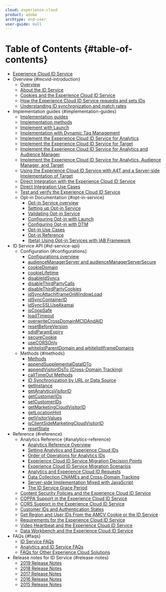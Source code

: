 ```yaml
---
cloud: experience-cloud
product: adobe
archtype: end-user
user-guide: null
---
```


# Table of Contents {#table-of-contents}

+ [Experience Cloud ID Service](mcvid-home.md)
+ Overview {#mcvid-introduction}
   + [Overview](mcvid-introduction/mcvid-overview.md)
   + [About the ID Service](mcvid-introduction/mcvid-about-id-service.md)
   + [Cookies and the Experience Cloud ID Service](mcvid-introduction/mcvid-cookies.md)
   + [How the Experience Cloud ID Service requests and sets IDs](mcvid-introduction/mcvid-id-request.md)
   + [Understanding ID synchronization and match rates](mcvid-introduction/mcvid-match-rates.md)
+ Implementation guides {#implementation-guides}
   + [Implementation guides](mcvid-implementation-guides/mcvid-implementation-guides.md)
   + [Implementation methods](mcvid-implementation-guides/mcvid-implementation-methods.md)
   + [Implement with Launch](mcvid-implementation-guides/ecid-implement-with-launch.md)
   + [Implementation with Dynamic Tag Management](mcvid-implementation-guides/mcvid-standard.md)
   + [Implement the Experience Cloud ID Service for Analytics](mcvid-implementation-guides/mcvid-setup-analytics.md)
   + [Implement the Experience Cloud ID Service for Target](mcvid-implementation-guides/mcvid-setup-target.md)
   + [Implement the Experience Cloud ID Service for Analytics and Audience Manager](mcvid-implementation-guides/mcvid-setup-aam-analytics.md)
   + [Implement the Experience Cloud ID Service for Analytics, Audience Manager, and Target](mcvid-implementation-guides/mcvid-setup-aam-analytics-target.md)
   + [Using the Experience Cloud ID Service with A4T and a Server-side Implementation of Target](mcvid-implementation-guides/ecid-a4t-target.md)
   + [Direct Integration with the Experience Cloud ID Service](mcvid-implementation-guides/mcvid-direct-integration.md)
   + [Direct Integration Use Cases](mcvid-implementation-guides/mcvid-direct-integration-examples.md)
   + [Test and verify the Experience Cloud ID Service](mcvid-implementation-guides/mcvid-test-verify.md)
   + Opt-in Documentation {#opt-in-service}
      + [Opt-in Service overview](mcvid-implementation-guides/opt-in-service/mcvid-optin-overview.md)
      + [Setting up Opt-in Service](mcvid-implementation-guides/opt-in-service/getting-started.md)
      + [Validating Opt-in Service](mcvid-implementation-guides/opt-in-service/testing-optin-and-iab-plugin.md)
      + [Configuring Opt-in with Launch](mcvid-implementation-guides/opt-in-service/launch.md)
      + [Configuring Opt-in with DTM](mcvid-implementation-guides/opt-in-service/optin-dtm.md)
      + [Opt-in Use Cases](mcvid-implementation-guides/opt-in-service/use-cases.md)
      + [Opt-in Reference](mcvid-implementation-guides/opt-in-service/api.md)
      + [(beta) Using Opt-in Services with IAB Framework](mcvid-implementation-guides/opt-in-service/iab.md)
+ ID Service API {#id-service-api}
   + Configuration {#configurations}
      + [Configurations overview](mcvid-library/mcvid-function-vars/mcvid-function-vars.md)
      + [audienceManagerServer and audienceManagerServerSecure](mcvid-library/mcvid-function-vars/mcvid-subdomain-config.md)
      + [cookieDomain](mcvid-library/mcvid-function-vars/mcvid-cookiedomain.md)
      + [cookieLifetime](mcvid-library/mcvid-function-vars/mcvid-cookielifetime.md)
      + [disableIdSyncs](mcvid-library/mcvid-function-vars/mcvid-disableidsync.md)
      + [disableThirdPartyCalls](mcvid-library/mcvid-function-vars/mcvid-disablethirdpartycalls.md)
      + [disableThirdPartyCookies](mcvid-library/mcvid-function-vars/mcvid-disable-cookies.md)
      + [idSyncAttachIframeOnWindowLoad](mcvid-library/mcvid-function-vars/mcvid-idsyncattachiframeonwindowload.md)
      + [idSyncContainerID](mcvid-library/mcvid-function-vars/mcvid-idsyncontainerid.md)
      + [idSyncSSLUseAkamai](mcvid-library/mcvid-function-vars/mcvid-idsyncssluseakamai.md)
      + [isCoopSafe](mcvid-library/mcvid-function-vars/mcvid-coopsafe.md)
      + [loadTimeout](mcvid-library/mcvid-function-vars/mcvid-loadtimeout.md)
      + [overwriteCrossDomainMCIDAndAID](mcvid-library/mcvid-function-vars/mcvid-overwrite-visitor-id.md)
      + [resetBeforeVersion](mcvid-library/mcvid-function-vars/mcvid-resetbeforeversion.md)
      + [sdidParamExpiry](mcvid-library/mcvid-function-vars/mcvid-sdidparamexpiry.md)
      + [secureCookie](mcvid-library/mcvid-function-vars/mcvid-securecookie.md)
      + [useCORSOnly](mcvid-library/mcvid-function-vars/mcvid-use-cors-only.md)
      + [whitelistParentDomain and whitelistIframeDomains](mcvid-library/mcvid-function-vars/mcvid-whitelistdomain.md)
   + Methods {#methods}
      + [Methods](mcvid-library/mcvid-get-set/mcvid-get-set.md)
      + [appendSupplementalDataIDTo](mcvid-library/mcvid-get-set/mcvid-appendsupplementaldataidto.md)
      + [appendVisitorIDsTo (Cross-Domain Tracking)](mcvid-library/mcvid-get-set/mcvid-appendvisitorid.md)
      + [callTimeOut Methods](mcvid-library/mcvid-get-set/mcvid-timeout-functions.md)
      + [ID Synchronization by URL or Data Source](mcvid-library/mcvid-get-set/mcvid-idsync.md)
      + [getInstance](mcvid-library/mcvid-get-set/mcvid-getinstance.md)
      + [getAnalyticsVisitorID](mcvid-library/mcvid-get-set/mcvid-getanalyticsvisitorid.md)
      + [getCustomerIDs](mcvid-library/mcvid-get-set/mcvid-getcustomerids.md)
      + [setCustomerIDs](mcvid-library/mcvid-get-set/mcvid-setcustomerids.md)
      + [getMarketingCloudVisitorID](mcvid-library/mcvid-get-set/mcvid-getmcvid.md)
      + [getLocationHint](mcvid-library/mcvid-get-set/mcvid-getlocationhint.md)
      + [getVisitorValues](mcvid-library/mcvid-get-set/mcvid-getvisitorvalues.md)
      + [isClientSideMarketingCloudVisitorID](mcvid-library/mcvid-get-set/mcvid-client-side-id.md)
      + [resetState](mcvid-library/mcvid-get-set/mcvid-resetstate.md)
+ Reference {#reference}
   + Analytics Reference {#analytics-reference}
      + [Analytics Reference Overview](mcvid-reference/mcvid-analytics-reference/mcvid-analytics-reference.md)
      + [Setting Analytics and Experience Cloud IDs](mcvid-reference/mcvid-analytics-reference/mcvid-analytics-ids.md)
      + [Order of Operations for Analytics IDs](mcvid-reference/mcvid-analytics-reference/mcvid-analytics-order-of-operations.md)
      + [Experience Cloud ID Service Migration Decision Points](mcvid-reference/mcvid-analytics-reference/mcvid-migration-decisions.md)
      + [Experience Cloud ID Service Migration Scenarios](mcvid-reference/mcvid-analytics-reference/mcvid-migration-scenarios.md)
      + [Analytics and Experience Cloud ID Requests](mcvid-reference/mcvid-analytics-reference/mcvid-legacy-analytics.md)
      + [Data Collection CNAMEs and Cross-Domain Tracking](mcvid-reference/mcvid-analytics-reference/mcvid-cname.md)
      + [Server-side Implementation Mixed with JavaScript](mcvid-reference/mcvid-analytics-reference/mcvid-server-side.md)
      + [The ID Service Grace Period](mcvid-reference/mcvid-analytics-reference/mcvid-grace-period.md)
   + [Content Security Policies and the Experience Cloud ID Service](mcvid-reference/mcvid-csp.md)
   + [COPPA Support in the Experience Cloud ID Service](mcvid-reference/mcvid-coppa.md)
   + [CORS Support in the Experience Cloud ID Service](mcvid-reference/mcvid-cors.md)
   + [Customer IDs and Authentication States](mcvid-reference/mcvid-authenticated-state.md)
   + [Get Region and User IDs From the AMCV Cookie or the ID Service](mcvid-reference/mcvid-regions.md)
   + [Requirements for the Experience Cloud ID Service](mcvid-reference/mcvid-requirements.md)
   + [Video Heartbeat and the Experience Cloud ID Service](mcvid-reference/mcvid-heartbeat.md)
   + [Data Workbench and the Experience Cloud ID Service](mcvid-reference/mcvid-dwb.md)
+ FAQs {#faqs}
   + [ID Service FAQs](mcvid-faq-intro/mcvid-faq.md)
   + [Analytics and ID Service FAQs](mcvid-faq-intro/mcvid-analytics-faq.md)
   + [FAQs for Other Experience Cloud Solutions](mcvid-faq-intro/mcvid-other-faq.md)
+ Release notes for ID Service {#release-notes}   
   + [2019 Release Notes](mcvid-release-notes/mcvid-release-notes.md)
   + [2018 Release Notes](mcvid-release-notes/mcvid-notes-2018.md)
   + [2017 Release Notes](mcvid-release-notes/mcvid-notes-2017.md)
   + [2016 Release Notes](mcvid-release-notes/mcvid-notes-2016.md)
   + [2015 Release Notes](mcvid-release-notes/mcvid-notes-2015.md)
